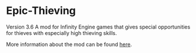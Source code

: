 # Epic-Thieving
Version 3.6
A mod for Infinity Engine games that gives special opportunities for thieves with especially high thieving skills.

More information about the mod can be found <a href='https://forums.beamdog.com/discussion/74158/mod-epic-thieving-more-benefits-from-high-thieving-skills/p1'>here</a>.